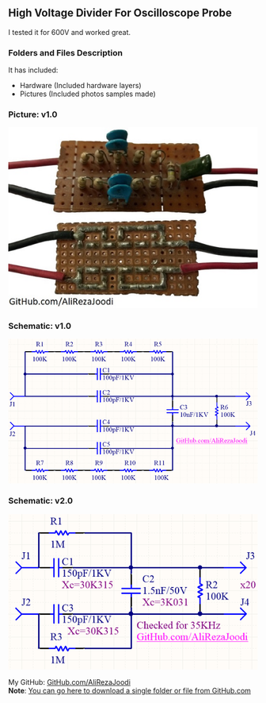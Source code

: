 ## High Voltage Divider For Oscilloscope Probe
I tested it for 600V and worked great.

### Folders and Files Description
It has included:
- Hardware (Included hardware layers)
- Pictures (Included photos samples made)

### Picture: v1.0
![](Pictures/v1.0.jpg)

### Schematic: v1.0
![](Hardware/v1.0/Main.png)

### Schematic: v2.0
![](Hardware/v2.0/Main.png)

My GitHub: [GitHub.com/AliRezaJoodi](https://github.com/AliRezaJoodi)  
**Note**: [You can go here to download a single folder or file from GitHub.com](https://minhaskamal.github.io/DownGit/#/home)